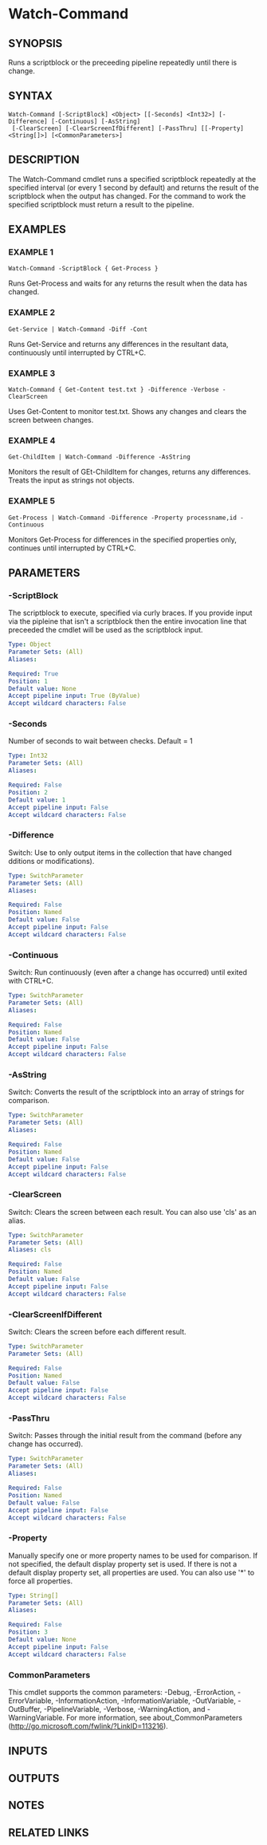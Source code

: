 # Watch-Command

## SYNOPSIS
Runs a scriptblock or the preceeding pipeline repeatedly until there is change.

## SYNTAX

```
Watch-Command [-ScriptBlock] <Object> [[-Seconds] <Int32>] [-Difference] [-Continuous] [-AsString]
 [-ClearScreen] [-ClearScreenIfDifferent] [-PassThru] [[-Property] <String[]>] [<CommonParameters>]
```

## DESCRIPTION
The Watch-Command cmdlet runs a specified scriptblock repeatedly at the specified interval (or
every 1 second by default) and returns the result of the scriptblock when the output has changed.
For the command to work the specified scriptblock must return a result to the pipeline.

## EXAMPLES

### EXAMPLE 1
```
Watch-Command -ScriptBlock { Get-Process }
```

Runs Get-Process and waits for any returns the result when the data has changed.

### EXAMPLE 2
```
Get-Service | Watch-Command -Diff -Cont
```

Runs Get-Service and returns any differences in the resultant data, continuously until interrupted
by CTRL+C.

### EXAMPLE 3
```
Watch-Command { Get-Content test.txt } -Difference -Verbose -ClearScreen
```

Uses Get-Content to monitor test.txt.
Shows any changes and clears the screen between changes.

### EXAMPLE 4
```
Get-ChildItem | Watch-Command -Difference -AsString
```

Monitors the result of GEt-ChildItem for changes, returns any differences.
Treats the input as
strings not objects.

### EXAMPLE 5
```
Get-Process | Watch-Command -Difference -Property processname,id -Continuous
```

Monitors Get-Process for differences in the specified properties only, continues until interrupted
by CTRL+C.

## PARAMETERS

### -ScriptBlock
The scriptblock to execute, specified via curly braces.
If you provide input via the pipleine that
isn't a scriptblock then the entire invocation line that preceeded the cmdlet will be used as the
scriptblock input.

```yaml
Type: Object
Parameter Sets: (All)
Aliases:

Required: True
Position: 1
Default value: None
Accept pipeline input: True (ByValue)
Accept wildcard characters: False
```

### -Seconds
Number of seconds to wait between checks.
Default = 1

```yaml
Type: Int32
Parameter Sets: (All)
Aliases:

Required: False
Position: 2
Default value: 1
Accept pipeline input: False
Accept wildcard characters: False
```

### -Difference
Switch: Use to only output items in the collection that have changed
dditions or modifications).

```yaml
Type: SwitchParameter
Parameter Sets: (All)
Aliases:

Required: False
Position: Named
Default value: False
Accept pipeline input: False
Accept wildcard characters: False
```

### -Continuous
Switch: Run continuously (even after a change has occurred) until exited with CTRL+C.

```yaml
Type: SwitchParameter
Parameter Sets: (All)
Aliases:

Required: False
Position: Named
Default value: False
Accept pipeline input: False
Accept wildcard characters: False
```

### -AsString
Switch: Converts the result of the scriptblock into an array of strings for comparison.

```yaml
Type: SwitchParameter
Parameter Sets: (All)
Aliases:

Required: False
Position: Named
Default value: False
Accept pipeline input: False
Accept wildcard characters: False
```

### -ClearScreen
Switch: Clears the screen between each result.
You can also use 'cls' as an alias.

```yaml
Type: SwitchParameter
Parameter Sets: (All)
Aliases: cls

Required: False
Position: Named
Default value: False
Accept pipeline input: False
Accept wildcard characters: False
```

### -ClearScreenIfDifferent
Switch: Clears the screen before each different result.

```yaml
Type: SwitchParameter
Parameter Sets: (All)

Required: False
Position: Named
Default value: False
Accept pipeline input: False
Accept wildcard characters: False
```

### -PassThru
Switch: Passes through the initial result from the command (before any change has occurred).

```yaml
Type: SwitchParameter
Parameter Sets: (All)
Aliases:

Required: False
Position: Named
Default value: False
Accept pipeline input: False
Accept wildcard characters: False
```

### -Property
Manually specify one or more property names to be used for comparison.
If not specified,
the default display property set is used.
If there is not a default display property set,
all properties are used.
You can also use '*' to force all properties.

```yaml
Type: String[]
Parameter Sets: (All)
Aliases:

Required: False
Position: 3
Default value: None
Accept pipeline input: False
Accept wildcard characters: False
```

### CommonParameters
This cmdlet supports the common parameters: -Debug, -ErrorAction, -ErrorVariable, -InformationAction, -InformationVariable, -OutVariable, -OutBuffer, -PipelineVariable, -Verbose, -WarningAction, and -WarningVariable.
For more information, see about_CommonParameters (http://go.microsoft.com/fwlink/?LinkID=113216).

## INPUTS

## OUTPUTS

## NOTES

## RELATED LINKS
